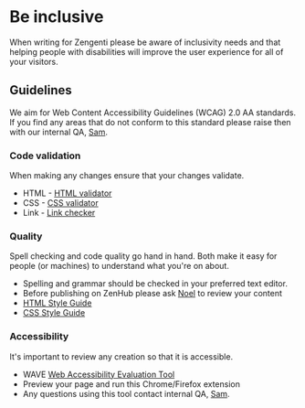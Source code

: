 
# Be inclusive
When writing for Zengenti please be aware of inclusivity needs and that helping people with disabilities will improve the user experience for all of your visitors.

## Guidelines
We aim for Web Content Accessibility Guidelines (WCAG) 2.0 AA standards.
If you find any areas that do not conform to this standard please raise then with our internal QA, [Sam](mailto:s.clifford@zengenti.com).

### Code validation
When making any changes ensure that your changes validate.

*   HTML - [HTML validator](https://validator.w3.org/nu/)
*   CSS - [CSS validator](https://jigsaw.w3.org/css-validator/)
*   Link - [Link checker](https://validator.w3.org/checklink)

### Quality
Spell checking and code quality go hand in hand. Both make it easy for people (or machines) to understand what you're on about.

*   Spelling and grammar should be checked in your preferred text editor.
*   Before publishing on ZenHub please ask [Noel](mailto:n.lambert@zengenti.com) to review your content
*   [HTML Style Guide](http://intranet.zengenti.com/Knowledge-Hub/Professional-Services/Best-Practices/HTMLstyleguide.aspx)
*   [CSS Style Guide](http://intranet.zengenti.com/Knowledge-Hub/Professional-Services/Best-Practices/CSSstyleguide.aspx)

### Accessibility
It's important to review any creation so that it is accessible.

*   WAVE [Web Accessibility Evaluation Tool](http://wave.webaim.org/extension/)
*   Preview your page and run this Chrome/Firefox extension
*   Any questions using this tool contact internal QA, [Sam](mailto:s.clifford@zengenti.com).
